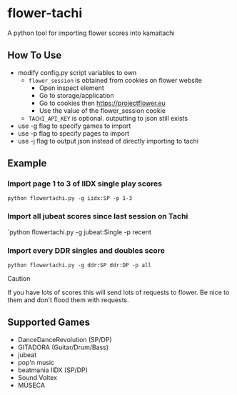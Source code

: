 # flower-tachi
A python tool for importing flower scores into kamaitachi

## How To Use
-  modify config.py script variables to own
    - `flower_session` is obtained from cookies on flower website
        - Open inspect element
        - Go to storage/application
        - Go to cookies then https://projectflower.eu
        - Use the value of the flower_session cookie
    - `TACHI_API_KEY` is optional. outputting to json still exists  
- use -g flag to specify games to import
- use -p flag to specify pages to import
- use -j flag to output json instead of directly importing to tachi

## Example
### Import page 1 to 3 of IIDX single play scores
`python flowertachi.py -g iidx:SP -p 1-3` 
### Import all jubeat scores since last session on Tachi 
`python flowertachi.py -g jubeat:Single -p recent
### Import every DDR singles and doubles score
`python flowertachi.py -g ddr:SP ddr:DP -p all`
> [!CAUTION]
> If you have lots of scores this will send lots of requests to flower. Be nice to them and don't flood them with requests.

## Supported Games
- DanceDanceRevolution (SP/DP)
- GITADORA (Guitar/Drum/Bass)
- jubeat
- pop'n music
- beatmania IIDX (SP/DP)
- Sound Voltex
- MÚSECA
